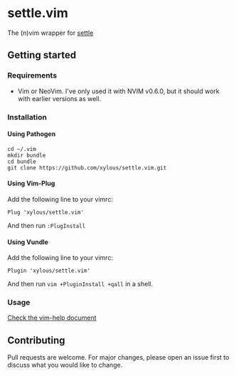# settle.vim

The (n)vim wrapper for [settle](https://github.com/xylous/settle)

## Getting started

### Requirements

- Vim or NeoVim. I've only used it with NVIM v0.6.0, but it should work with
earlier versions as well.

### Installation

#### Using Pathogen

```
cd ~/.vim
mkdir bundle
cd bundle
git clone https://github.com/xylous/settle.vim.git
```

#### Using Vim-Plug

Add the following line to your vimrc:

```
Plug 'xylous/settle.vim'
```

And then run `:PlugInstall`

#### Using Vundle

Add the following line to your vimrc:

```
Plugin 'xylous/settle.vim'
```

And then run `vim +PluginInstall +qall` in a shell.

### Usage

[Check the vim-help document](./doc/settle.vim.txt)

## Contributing

Pull requests are welcome. For major changes, please open an issue first to
discuss what you would like to change.
